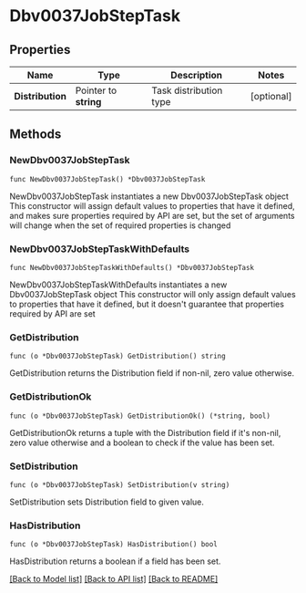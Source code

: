 # Dbv0037JobStepTask

## Properties

Name | Type | Description | Notes
------------ | ------------- | ------------- | -------------
**Distribution** | Pointer to **string** | Task distribution type | [optional] 

## Methods

### NewDbv0037JobStepTask

`func NewDbv0037JobStepTask() *Dbv0037JobStepTask`

NewDbv0037JobStepTask instantiates a new Dbv0037JobStepTask object
This constructor will assign default values to properties that have it defined,
and makes sure properties required by API are set, but the set of arguments
will change when the set of required properties is changed

### NewDbv0037JobStepTaskWithDefaults

`func NewDbv0037JobStepTaskWithDefaults() *Dbv0037JobStepTask`

NewDbv0037JobStepTaskWithDefaults instantiates a new Dbv0037JobStepTask object
This constructor will only assign default values to properties that have it defined,
but it doesn't guarantee that properties required by API are set

### GetDistribution

`func (o *Dbv0037JobStepTask) GetDistribution() string`

GetDistribution returns the Distribution field if non-nil, zero value otherwise.

### GetDistributionOk

`func (o *Dbv0037JobStepTask) GetDistributionOk() (*string, bool)`

GetDistributionOk returns a tuple with the Distribution field if it's non-nil, zero value otherwise
and a boolean to check if the value has been set.

### SetDistribution

`func (o *Dbv0037JobStepTask) SetDistribution(v string)`

SetDistribution sets Distribution field to given value.

### HasDistribution

`func (o *Dbv0037JobStepTask) HasDistribution() bool`

HasDistribution returns a boolean if a field has been set.


[[Back to Model list]](../README.md#documentation-for-models) [[Back to API list]](../README.md#documentation-for-api-endpoints) [[Back to README]](../README.md)


